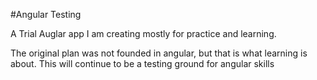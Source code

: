 #Angular Testing

A Trial Auglar app I am creating mostly for practice and learning.

The original plan was not founded in angular, but that is what learning is about. This will continue to be a testing ground for angular skills
